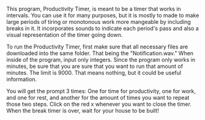 This program, Productivity Timer, is meant to be a timer that works in intervals. You can use it for many purposes, but it is mostly to made
to make large periods of tiring or monotonous work more mangeable by including breaks in it. It incorporates sounds to indicate 
each period's pass and also a visual representation of the timer going down. 

To run the Productivity Timer, first make sure that all necessary files are downloaded into the same folder.
That being the "Notification.wav." When inside of the program, input only integers. Since the program only works in minutes, be sure that you are
sure that you want to run that amount of minutes. The limit is 9000. That means nothing, but it could be useful information.

You will get the prompt 3 times: One for time for productivity, one for work, and one for rest, and another for the amount of times you want
to repeat those two steps. Click on the red x whenever you want to close the timer. When the break timer is over, wait for your house to be built! 
